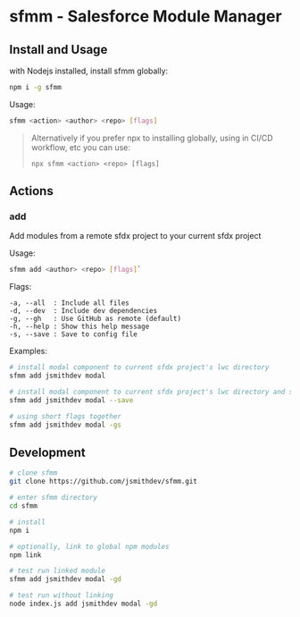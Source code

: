 # sfmm - Salesforce Module Manager

## Install and Usage

with Nodejs installed, install sfmm globally:

```bash
npm i -g sfmm
```

Usage:

```bash
sfmm <action> <author> <repo> [flags]
```

> Alternatively if you prefer npx to installing globally, using in CI/CD workflow, etc you can use:
> 
> `npx sfmm <action> <repo> [flags]`
 
## Actions

### add

Add modules from a remote sfdx project to your current sfdx project

Usage:

```bash
sfmm add <author> <repo> [flags]`
```

Flags:

    -a, --all  : Include all files
    -d, --dev  : Include dev dependencies
    -g, --gh   : Use GitHub as remote (default)
    -h, --help : Show this help message
    -s, --save : Save to config file

Examples:

```bash
# install modal component to current sfdx project's lwc directory
sfmm add jsmithdev modal
```

```bash
# install modal component to current sfdx project's lwc directory and save to config file
sfmm add jsmithdev modal --save 
```

```bash
# using short flags together
sfmm add jsmithdev modal -gs
```

## Development

```bash
# clone sfmm
git clone https://github.com/jsmithdev/sfmm.git

# enter sfmm directory
cd sfmm

# install
npm i

# optionally, link to global npm modules
npm link 

# test run linked module
sfmm add jsmithdev modal -gd

# test run without linking
node index.js add jsmithdev modal -gd
```
